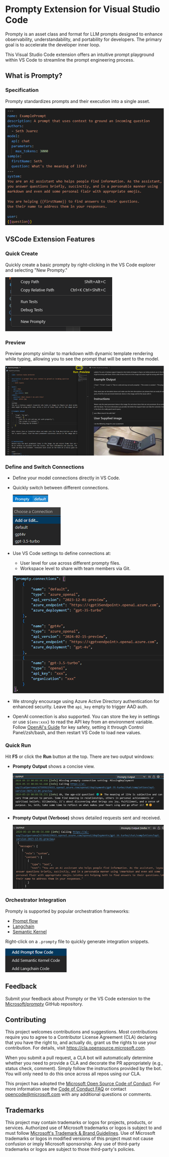 # Prompty Extension for Visual Studio Code

Prompty is an asset class and format for LLM prompts designed to enhance observability, understandability, and portability for developers. The primary goal is to accelerate the developer inner loop.

This Visual Studio Code extension offers an intuitive prompt playground within VS Code to streamline the prompt engineering process.

## What is Prompty?
### Specification
Prompty standardizes prompts and their execution into a single asset.

![Language Spec](img/readme_lang_spec.png)

## VSCode Extension Features
### Quick Create
Quickly create a basic prompty by right-clicking in the VS Code explorer and selecting "New Prompty."

![Quick Create](img/image-2.png)

### Preview
Preview prompty similar to markdown with dynamic template rendering while typing, allowing you to see the prompt that will be sent to the model.

![Preview](img/readme_preview.png)

### Define and Switch Connections
* Define your model connections directly in VS Code.
* Quickly switch between different connections.

  ![Define Connections](img/image-5.png)

  ![Switch Connection](img/image-7.png)
* Use VS Code settings to define connections at:
  * User level for use across different prompty files.
  * Workspace level to share with team members via Git.

  ![Settings](img/image-6.png)

* We strongly encourage using Azure Active Directory authentication for enhanced security. Leave the `api_key` empty to trigger AAD auth.
* OpenAI connection is also supported. You can store the key in settings or use `${env:xxx}` to read the API key from an environment variable. Follow [OpenAI's Guide](https://help.openai.com/en/articles/5112595-best-practices-for-api-key-safety) for key safety, setting it through Control Panel/zsh/bash, and then restart VS Code to load new values.

### Quick Run
Hit **F5** or click the **Run** button at the top. There are two output windows:
* **Prompty Output** shows a concise view.

  ![Prompty Output](img/image-3.png)

* **Prompty Output (Verbose)** shows detailed requests sent and received.

  ![Prompty Output (Verbose)](img/image-8.png)

### Orchestrator Integration
Prompty is supported by popular orchestration frameworks:
* [Prompt flow](https://microsoft.github.io/promptflow/tutorials/prompty-quickstart.html)
* [Langchain](https://github.com/langchain-ai/langchain/tree/master/libs/partners/prompty)
* [Semantic Kernel](https://github.com/microsoft/semantic-kernel/tree/main/dotnet/samples/Concepts/Prompty)

Right-click on a `.prompty` file to quickly generate integration snippets.

![Orchestrator Integration](img/image-9.png)

## Feedback
Submit your feedback about Prompty or the VS Code extension to the [Microsoft/prompty](https://github.com/microsoft/prompty/issues) GitHub repository.

## Contributing

This project welcomes contributions and suggestions.  Most contributions require you to agree to a
Contributor License Agreement (CLA) declaring that you have the right to, and actually do, grant us
the rights to use your contribution. For details, visit https://cla.opensource.microsoft.com.

When you submit a pull request, a CLA bot will automatically determine whether you need to provide
a CLA and decorate the PR appropriately (e.g., status check, comment). Simply follow the instructions
provided by the bot. You will only need to do this once across all repos using our CLA.

This project has adopted the [Microsoft Open Source Code of Conduct](https://opensource.microsoft.com/codeofconduct/).
For more information see the [Code of Conduct FAQ](https://opensource.microsoft.com/codeofconduct/faq/) or
contact [opencode@microsoft.com](mailto:opencode@microsoft.com) with any additional questions or comments.

## Trademarks

This project may contain trademarks or logos for projects, products, or services. Authorized use of Microsoft 
trademarks or logos is subject to and must follow 
[Microsoft's Trademark & Brand Guidelines](https://www.microsoft.com/en-us/legal/intellectualproperty/trademarks/usage/general).
Use of Microsoft trademarks or logos in modified versions of this project must not cause confusion or imply Microsoft sponsorship.
Any use of third-party trademarks or logos are subject to those third-party's policies.
